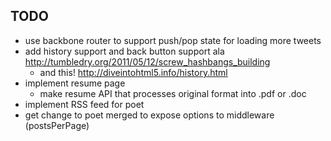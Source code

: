 TODO
----

* use backbone router to support push/pop state for loading more tweets
* add history support and back button support ala http://tumbledry.org/2011/05/12/screw_hashbangs_building
  * and this! http://diveintohtml5.info/history.html
* implement resume page
  * make resume API that processes original format into .pdf or .doc
* implement RSS feed for poet
* get change to poet merged to expose options to middleware (postsPerPage)
